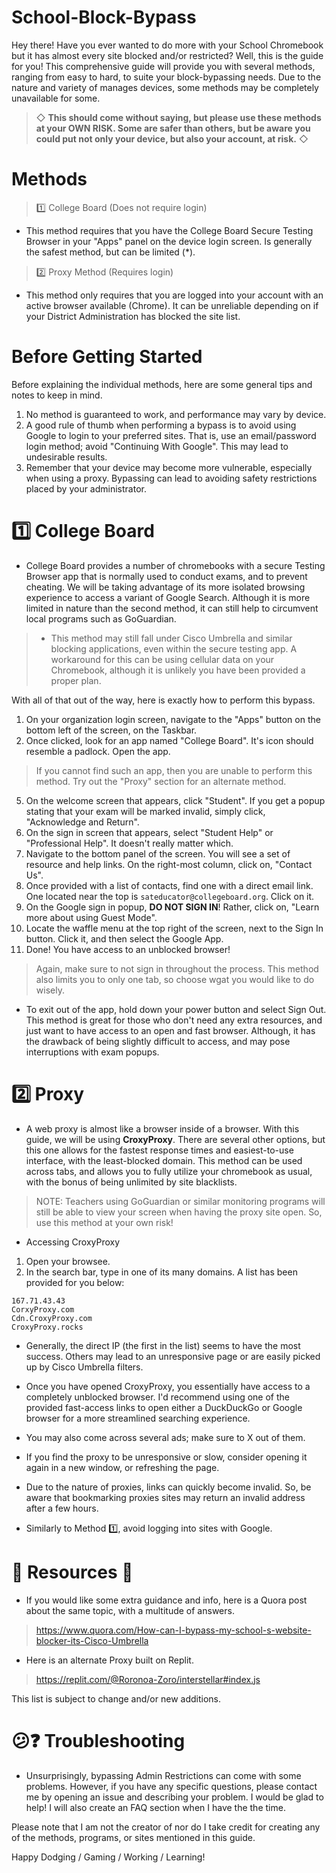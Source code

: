 # School-Block-Bypass

Hey there! Have you ever wanted to do more with your School Chromebook but it has almost every site blocked and/or restricted? Well, this is the guide for you! This comprehensive guide will provide you with several methods, ranging from easy to hard, to suite your block-bypassing needs. Due to the nature and variety of manages devices, some methods may be completely unavailable for some.

> ◇ **This should come without saying, but please use these methods at your OWN RISK. Some are safer than others, but be aware you could put not only your device, but also your account, at risk.** ◇

# Methods
> 1️⃣ College Board (Does not require login)
- This method requires that you have the College Board Secure Testing Browser in your "Apps" panel on the device login screen. Is generally the safest method, but can be limited (*).
> 2️⃣ Proxy Method (Requires login)
- This method only requires that you are logged into your account with an active browser available (Chrome). It can be unreliable depending on if your District Administration has blocked the site list.

# Before Getting Started
Before explaining the individual methods, here are some general tips and notes to keep in mind.

1. No method is guaranteed to work, and performance may vary by device.
2. A good rule of thumb when performing a bypass is to avoid using Google to login to your preferred sites. That is, use an email/password login method; avoid "Continuing With Google". This may lead to undesirable results.
3. Remember that your device may become more vulnerable, especially when using a proxy. Bypassing can lead to avoiding safety restrictions placed by your administrator.
 
# 1️⃣ College Board

- College Board provides a number of chromebooks with a secure Testing Browser app that is normally used to conduct exams, and to prevent cheating. We will be taking advantage of its more isolated browsing experience to access a variant of Google Search. Although it is more limited in nature than the second method, it can still help to circumvent local programs such as GoGuardian.
> * This method may still fall under Cisco Umbrella and similar blocking applications, even within the secure testing app. A workaround for this can be using cellular data on your Chromebook, although it is unlikely you have been provided a proper plan.

With all of that out of the way, here is exactly how to perform this bypass.

1. On your organization login screen, navigate to the "Apps" button on the bottom left of the screen, on the Taskbar.
3. Once clicked, look for an app named "College Board". It's icon should resemble a padlock. Open the app.
> If you cannot find such an app, then you are unable to perform this method. Try out the "Proxy" section for an alternate method.
5. On the welcome screen that appears, click "Student". If you get a popup stating that your exam will be marked invalid, simply click, "Acknowledge and Return".
6. On the sign in screen that appears, select "Student Help" or "Professional Help". It doesn't really matter which.
7. Navigate to the bottom panel of the screen. You will see a set of resource and help links. On the right-most column, click on, "Contact Us".
8. Once provided with a list of contacts, find one with a direct email link. One located near the top is ```sateducator@collegeboard.org```. Click on it.
9. On the Google sign in popup, **DO NOT SIGN IN**! Rather, click on, "Learn more about using Guest Mode".
10. Locate the waffle menu at the top right of the screen, next to the Sign In button. Click it, and then select the Google App.
11. Done! You have access to an unblocked browser!
> Again, make sure to not sign in throughout the process. This method also limits you to only one tab, so choose wgat you would like to do wisely.

- To exit out of the app, hold down your power button and select Sign Out. This method is great for those who don't need any extra resources, and just want to have access to an open and fast browser. Although, it has the drawback of being slightly difficult to access, and may pose interruptions with exam popups.

# 2️⃣ Proxy

- A web proxy is almost like a browser inside of a browser. With this guide, we will be using **CroxyProxy**. There are several other options, but this one allows for the fastest response times and easiest-to-use interface, with the least-blocked domain. This method can be used across tabs, and allows you to fully utilize your chromebook as usual, with the bonus of being unlimited by site blacklists.

> NOTE: Teachers using GoGuardian or similar monitoring programs will still be able to view your screen when having the proxy site open. So, use this method at your own risk!

- Accessing CroxyProxy
1. Open your browsee.
2. In the search bar, type in one of its many domains. A list has been provided for you below:
```
167.71.43.43
CorxyProxy.com
Cdn.CroxyProxy.com
CroxyProxy.rocks
```
- Generally, the direct IP (the first in the list) seems to have the most success. Others may lead to an unresponsive page or are easily picked up by Cisco Umbrella filters.

- Once you have opened CroxyProxy, you essentially have access to a completely unblocked browser. I'd recommend using one of the provided fast-access links to open either a DuckDuckGo or Google browser for a more streamlined searching experience.
- You may also come across several ads; make sure to X out of them.
- If you find the proxy to be unresponsive or slow, consider opening it again in a new window, or refreshing the page.
- Due to the nature of proxies, links can quickly become invalid. So, be aware that bookmarking proxies sites may return an invalid address after a few hours.
- Similarly to Method 1️⃣, avoid logging into sites with Google.

# 📂 Resources 📂
- If you would like some extra guidance and info, here is a Quora post about the same topic, with a multitude of answers.
> https://www.quora.com/How-can-I-bypass-my-school-s-website-blocker-its-Cisco-Umbrella
- Here is an alternate Proxy built on Replit.
> https://replit.com/@Roronoa-Zoro/interstellar#index.js

This list is subject to change and/or new additions.

# 😕❓️ Troubleshooting
- Unsurprisingly, bypassing Admin Restrictions can come with some problems. However, if you have any specific questions, please contact me by opening an issue and describing your problem. I would be glad to help! I will also create an FAQ section when I have the the time.

Please note that I am not the creator of nor do I take credit for creating any of the methods, programs, or sites mentioned in this guide.

Happy Dodging / Gaming / Working / Learning!
